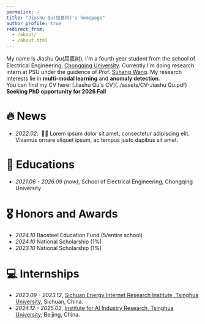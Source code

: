 ```yaml
---
permalink: /
title: "Jiashu Qu(屈嘉树)'s homepage"
author_profile: true
redirect_from: 
  - /about/
  - /about.html
---
```


My name is Jiashu Qu(屈嘉树), I'm a fourth year student from the school of Electrical Engineering, [Chongqing University](https://www.cqu.edu.cn/). Currently I'm doing research intern at PSU under the guidence of Prof. [Suhang Wang](https://suhangwang.ist.psu.edu/). My research interests lie in **multi-modal learning** and **anomaly detection**.  
You can find my CV here: [Jiashu Qu's CV](../assets/CV-Jiashu Qu.pdf)  
**Seeking PhD opportunity for 2026 Fall**  

# 🔥 News
- *2022.02*: &nbsp;🎉🎉 Lorem ipsum dolor sit amet, consectetur adipiscing elit. Vivamus ornare aliquet ipsum, ac tempus justo dapibus sit amet.

# 📖 Educations
- *2021.06 - 2026.09 (now)*, School of Electrical Engineering, Chongqing University

# 🎖 Honors and Awards
- *2024.10* Baosteel Education Fund (5/entire school) 
- *2024.10* National Scholarship (1%)  
- *2023.10* National Scholarship (1%) 

# 💻 Internships
- *2023.09 - 2023.12*, [Sichuan Energy Internet Research Institute, Tsinghua University](https://www.tsinghua-eiri.org/), Sichuan, China.  
- *2024.12 - 2025.02*, [Institute for AI Industry Research, Tsinghua University](https://air.tsinghua.edu.cn/), Beijing, China.





